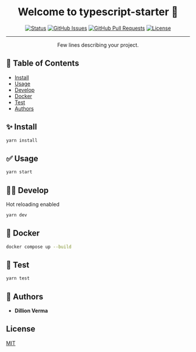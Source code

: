 <h1 align="center">Welcome to typescript-starter 👋</h1>

<div align="center">

[![Status](https://img.shields.io/badge/status-active-success.svg)]()
[![GitHub Issues](https://img.shields.io/github/issues/dillionverma/typescript-starter.svg)](https://github.com/dillionverma/typescript-starter/issues)
[![GitHub Pull Requests](https://img.shields.io/github/issues-pr/dillionverma/typescript-starter.svg)](https://github.com/dillionverma/typescript-starter/pulls)
[![License](https://img.shields.io/badge/license-MIT-blue.svg)](/LICENSE)

</div>

---

<p align="center"> Few lines describing your project.
    <br> 
</p>

## 📝 Table of Contents

- [Install](#✨-install)
- [Usage](#✅-usage)
- [Develop](#👨‍💻-develop)
- [Docker](#🚀-docker)
- [Test](#🔧-test)
- [Authors](#👤-authors)

## ✨ Install

```sh
yarn install
```

## ✅ Usage

```sh
yarn start
```

## 👨‍💻 Develop

Hot reloading enabled

```sh
yarn dev
```

## 🚀 Docker

```sh
docker compose up --build
```

## 🔧 Test

```sh
yarn test
```

## 👤 Authors

- **Dillion Verma**

## License

[MIT](https://choosealicense.com/licenses/mit/)
